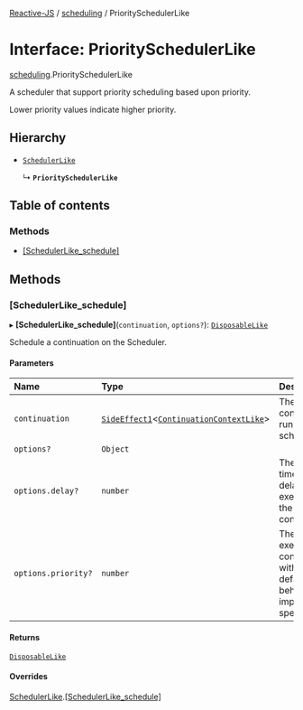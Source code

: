 [Reactive-JS](../README.md) / [scheduling](../modules/scheduling.md) / PrioritySchedulerLike

# Interface: PrioritySchedulerLike

[scheduling](../modules/scheduling.md).PrioritySchedulerLike

A scheduler that support priority scheduling based upon priority.

Lower priority values indicate higher priority.

## Hierarchy

- [`SchedulerLike`](scheduling.SchedulerLike.md)

  ↳ **`PrioritySchedulerLike`**

## Table of contents

### Methods

- [[SchedulerLike\_schedule]](scheduling.PrioritySchedulerLike.md#[schedulerlike_schedule])

## Methods

### [SchedulerLike\_schedule]

▸ **[SchedulerLike_schedule]**(`continuation`, `options?`): [`DisposableLike`](util.DisposableLike.md)

Schedule a continuation on the Scheduler.

#### Parameters

| Name | Type | Description |
| :------ | :------ | :------ |
| `continuation` | [`SideEffect1`](../modules/functions.md#sideeffect1)<[`ContinuationContextLike`](scheduling.ContinuationContextLike.md)\> | The continuation to run on the scheduler. |
| `options?` | `Object` |  |
| `options.delay?` | `number` | The amount of time in ms to delay execution of the continuation. |
| `options.priority?` | `number` | The priority to execute the continuation with. The default behavior is implementation specific. |

#### Returns

[`DisposableLike`](util.DisposableLike.md)

#### Overrides

[SchedulerLike](scheduling.SchedulerLike.md).[[SchedulerLike_schedule]](scheduling.SchedulerLike.md#[schedulerlike_schedule])
